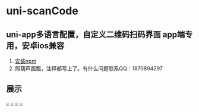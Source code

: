 # uni-scanCode

## uni-app多语言配置，自定义二维码扫码界面 app端专用，安卓ios兼容

1. [安装npm](https://uniapp.dcloud.io/frame?id=npm支持)
2. 照葫芦画瓢，注释都写上了。有什么问题联系QQ：1870894297

## 展示

<img src="http://yanxuan.nosdn.127.net/36871cd61b1d46ba95dd18a7fbe88543.png" style="zoom:50%;" />

<img src="http://yanxuan.nosdn.127.net/36871cd61b1d46ba95dd18a7fbe88543.png" style="zoom:50%;" />

<img src="http://yanxuan.nosdn.127.net/8a5358d4b2e745dce4136ea018a11f43.png" style="zoom:50%;" />

<img src="http://yanxuan.nosdn.127.net/8a5358d4b2e745dce4136ea018a11f43.png" style="zoom:50%;" />